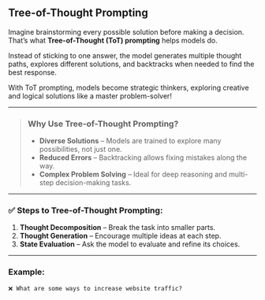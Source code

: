 ##  Tree-of-Thought Prompting

Imagine brainstorming every possible solution before making a decision. That’s what **Tree-of-Thought (ToT) prompting** helps models do.  

Instead of sticking to one answer, the model generates multiple thought paths, explores different solutions, and backtracks when needed to find the best response.  

With ToT prompting, models become strategic thinkers, exploring creative and logical solutions like a master problem-solver!  

---

> ###  Why Use Tree-of-Thought Prompting?
>
> - **Diverse Solutions** – Models are trained to explore many possibilities, not just one.  
> - **Reduced Errors** – Backtracking allows fixing mistakes along the way.  
> - **Complex Problem Solving** – Ideal for deep reasoning and multi-step decision-making tasks.  

---

### ✅ Steps to Tree-of-Thought Prompting:

1. **Thought Decomposition** – Break the task into smaller parts.  
2. **Thought Generation** – Encourage multiple ideas at each step.  
3. **State Evaluation** – Ask the model to evaluate and refine its choices.  

---

###  Example:

```plaintext
❌ What are some ways to increase website traffic?
